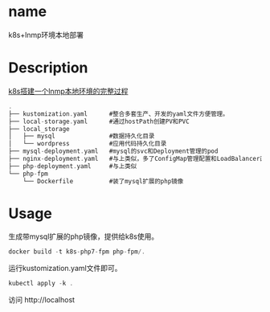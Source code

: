 # name
k8s+lnmp环境本地部署


# Description
[k8s搭建一个lnmp本地环境的完整过程](https://blog.csdn.net/qq624202120/article/details/107587306)
```c
.
├── kustomization.yaml      #整合多套生产、开发的yaml文件方便管理。
├── local-storage.yaml	    #通过hostPath创建PV和PVC
├── local_storage			
│   ├── mysql			    #数据持久化目录
│   └── wordpress		    #应用代码持久化目录
├── mysql-deployment.yaml   #mysql的svc和Deployment管理的pod
├── nginx-deployment.yaml   #与上类似，多了ConfigMap管理配置和LoadBalancer直接暴露IP。
├── php-deployment.yaml		#与上类似
└── php-fpm					
    └── Dockerfile			#装了mysql扩展的php镜像
```

# Usage

生成带mysql扩展的php镜像，提供给k8s使用。
```c
docker build -t k8s-php7-fpm php-fpm/.
```

运行kustomization.yaml文件即可。
```c
kubectl apply -k .    
```

访问
http://localhost 
